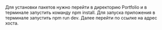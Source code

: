 Для установки пакетов нужно перейти в директорию Portfolio и в терминале запустить команду npm install. 
Для запуска приложения в терминале запустить npm run dev. Далее перейти по ссылке на адрес хоста.
